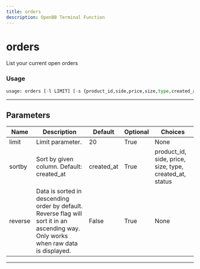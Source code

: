 ```yaml
---
title: orders
description: OpenBB Terminal Function
---
```


# orders

List your current open orders
### Usage 
```python
usage: orders [-l LIMIT] [-s {product_id,side,price,size,type,created_at,status}] [-r]
```
---
## Parameters
| Name | Description | Default | Optional | Choices |
| ---- | ----------- | ------- | -------- | ------- |
| limit | Limit parameter. | 20 | True | None |
| sortby | Sort by given column. Default: created_at | created_at | True | product_id, side, price, size, type, created_at, status |
| reverse | Data is sorted in descending order by default. Reverse flag will sort it in an ascending way. Only works when raw data is displayed. | False | True | None |
---
